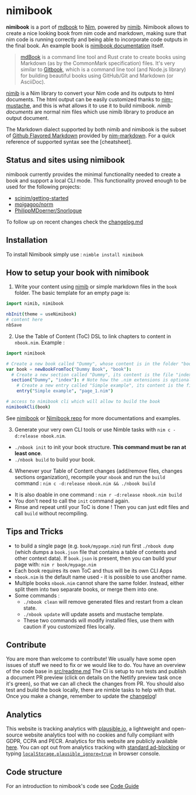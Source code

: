 # nimibook

**nimibook** is a port of [mdbook] to [Nim], powered by [nimib].
Nimibook allows to create a nice looking book from nim code and markdown,
making sure that nim code is running correctly and being able to incorporate code outputs in the final book.
An example book is [nimibook documentation][nimibook] itself.

> [mdBook] is a command line tool and Rust crate to create books
> using Markdown (as by the CommonMark specification) files.
> It's very similar to [Gitbook], which is a command line tool (and Node.js library)
> for building beautiful books using GitHub/Git and Markdown (or AsciiDoc).

[nimib] is a Nim library to convert your Nim code and its outputs to html documents.
The html output can be easily customized thanks to [nim-mustache],
and this is what allows it to use it to build nimibook.
_nimib documents_ are normal nim files which use nimib library to produce an output document.

The Markdown dialect supported by both nimib and nimibook is the subset of [Github Flavored Markdown][GFM]
provided by [nim-markdown]. For a quick reference of supported syntax see the [cheatsheet].

## Status and sites using nimibook

nimibook currently provides the minimal functionality needed to create a book and support a local CLI mode.
This functionality proved enough to be used for the following projects:

- [scinim/getting-started](https://scinim.github.io/getting-started/)
- [moigagoo/norm](https://norm.nim.town)
- [PhilippMDoerner/Snorlogue](https://philippmdoerner.github.io/Snorlogue/bookCompiled/)

To follow up on recent changes check the [changelog.md](changelog.md)

## Installation

To install Nimibook simply use : `nimble install nimibook`

## How to setup your book with nimibook

1. Write your content using [nimib] or simple markdown files in the `book` folder.
   The basic template for an empty page is:
```nim
import nimib, nimibook

nbInit(theme = useNimibook)
# content here
nbSave
```

2. Use the Table of Content (ToC) DSL to link chapters to content in `nbook.nim`.
Example : 
```nim
import nimibook

# Create a new book called "Dummy", whose content is in the folder "book"
var book = newBookFromToc("Dummy Book", "book"):
  # Create a new section called "Dummy", its content is the file "index.nim"
  section("Dummy", "index"): # Note how the .nim extensions is optional
    # Create a new entry called "Simple example", its content is the file "page_1.nim"
    entry("Simple example", "page_1.nim")

# access to nimibook cli which will allow to build the book
nimibookCli(book)
```
See [nimibook] or [Nimibook repo](https://github.com/pietroppeter/nimibook
) for more documentations and examples.

3. Generate your very own CLI tools or use Nimble tasks with `nim c -d:release nbook.nim`.
  * `./nbook init` to init your book structure. **This command must be ran at least once**. 
  * `./nbook build` to build your book.

4. Whenever your Table of Content changes (add/remove files, changes sections organization), recompile your `nbook` and run the `build` command : `nim c -d:release nbook.nim && ./nbook build`
  * It is also doable in one command : `nim r -d:release nbook.nim build`
  * You don't need to call the `init` command again.
  * Rinse and repeat until your ToC is done ! Then you can just edit files and call `build` without recompiling.

## Tips and Tricks 

* to build a single page (e.g. `book/mypage.nim`) run first `./nbook dump`
(which dumps a `book.json` file that contains a table of contents and other context data).
If `book.json` is present, then you can build your page with: `nim r book/mypage.nim`
* Each book requires its own ToC and thus will be its own CLI Apps
* `nbook.nim` is the default name used - it is possible to use another name.
* Multiple books `nbook.nim` cannot share the same folder. Instead, either split them into two separate books, or merge them into one.
* Some commands : 
  * `./nbook clean` will remove generated files and restart from a clean state.
  * `./nbook update` will update assets and mustache template.
  * These two commands will modify installed files, use them with caution if you customized files locally.

## Contribute

You are more than welcome to contribute!
We usually have some open issues of stuff we need to fix or we would like to do.
You have an overview of the code base in [src/readme.md](src/readme.md)
The CI is setup to run tests and publish a document PR preview
(click on details on the Netlify preview task once it's green),
so that we can all check the changes from PR.
You should also test and build the book locally, there are nimble tasks
to help with that.
Once you make a change, remember to update the [changelog](changelog.md)!

## Analytics

This website is tracking analytics with [plausible.io](https://plausible.io/index.html), a lightweight and open-source website analytics tool with no cookies and fully compliant with GDPR, CCPA and PECR.
Analytics for this website are publicly available [here](https://plausible.io/pietroppeter.github.io%2Fnimibook). You can opt out from analytics tracking with [standard ad-blocking](https://plausible.io/docs/excluding) or typing [`localStorage.plausible_ignore=true`](https://plausible.io/docs/excluding-localstorage) in browser console.

<!--refs-->
[mdbook]: https://rust-lang.github.io/mdBook/index.html
[Nim]: https://nim-lang.org/
[nimib]: https://pietroppeter.github.io/nimib/
[Gitbook]: https://github.com/GitbookIO/gitbook
[nim-mustache]: https://github.com/soasme/nim-mustache
[nimibook]: https://pietroppeter.github.io/nimibook/
[GFM]: https://github.github.com/gfm/
[nim-markdown]: https://github.com/soasme/nim-markdown

<!--SKIP
All content before this sign is replicated in the Introduction chapter of nimibook documentation
-->

## Code structure

For an introduction to nimibook's code see [Code Guide](src/readme.md)
